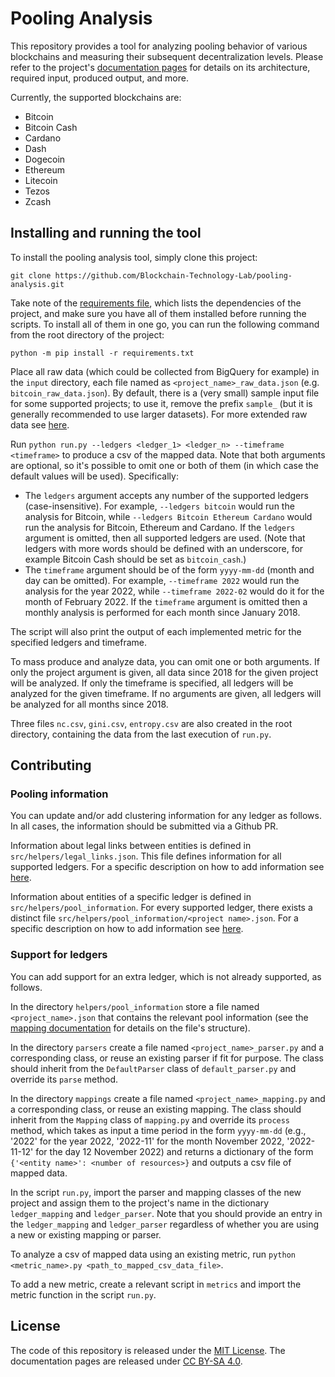 # Pooling Analysis

This repository provides a tool for analyzing pooling behavior of various blockchains and measuring their subsequent
decentralization levels. Please refer to the project's 
[documentation pages](https://blockchain-technology-lab.github.io/pooling-analysis/) for details on its architecture, 
required input, produced output, and more.

Currently, the supported blockchains are:
- Bitcoin
- Bitcoin Cash
- Cardano
- Dash
- Dogecoin
- Ethereum 
- Litecoin
- Tezos
- Zcash


## Installing and running the tool

To install the pooling analysis tool, simply clone this project:

    git clone https://github.com/Blockchain-Technology-Lab/pooling-analysis.git

Take note of the [requirements file](requirements.txt), which lists the dependencies of the project, and make
sure you have all of them installed before running the scripts. To install all of them in one go, you can run the 
following command from the root directory of the project:

    python -m pip install -r requirements.txt


Place all raw data (which could be collected from BigQuery for example) in the `input` directory, each file named as 
`<project_name>_raw_data.json` (e.g. `bitcoin_raw_data.json`). By default, there is a (very small) sample input file 
for some supported projects; to use it, remove the prefix `sample_` (but it is generally recommended to use larger 
datasets). For more extended raw data see [here](https://blockchain-technology-lab.github.io/pooling-analysis/data/).

Run `python run.py --ledgers <ledger_1> <ledger_n> --timeframe <timeframe>` to produce a csv of the mapped data. 
Note that both arguments are optional, so it's possible to omit one or both of them (in which case the default values 
will be used). Specifically:
- The `ledgers` argument accepts any number of the supported ledgers (case-insensitive). For example, `--ledgers bitcoin` 
would run the analysis for Bitcoin, while `--ledgers Bitcoin Ethereum Cardano` would run the analysis for Bitcoin, 
Ethereum and Cardano. If the `ledgers` argument is omitted, then all supported ledgers are used. (Note that ledgers with 
more words should be defined with an underscore, for example Bitcoin Cash should be set as `bitcoin_cash`.)
- The `timeframe` argument should be of the form `yyyy-mm-dd` (month and day can be omitted). For example, 
`--timeframe 2022` would run the analysis for the year 2022, while `--timeframe 2022-02` would do it for the month of 
February 2022. If the `timeframe` argument is omitted then a monthly analysis is performed for each month since 
January 2018.

The script will also print the output of each implemented metric for the specified ledgers and timeframe.

To mass produce and analyze data, you can omit one or both arguments. If only
the project argument is given, all data since 2018 for the given project will be analyzed. If only the timeframe is 
specified, all ledgers will be analyzed for the given timeframe. If no arguments are given, all ledgers will be analyzed for 
all months since 2018.

Three files `nc.csv`, `gini.csv`, `entropy.csv` are also created in the root directory, containing the data from the 
last execution of `run.py`.

## Contributing

### Pooling information

You can update and/or add clustering information for any ledger as follows. In
all cases, the information should be submitted via a Github PR.

Information about legal links between entities is defined in
`src/helpers/legal_links.json`. This file defines information for all supported
ledgers. For a specific description on how to add information see
[here](https://github.com/Blockchain-Technology-Lab/pooling-analysis/tree/main/src/helpers).

Information about entities of a specific ledger is defined in
`src/helpers/pool_information`. For every supported ledger, there exists a
distinct file `src/helpers/pool_information/<project name>.json`. For a
specific description on how to add information see
[here](https://github.com/Blockchain-Technology-Lab/pooling-analysis/tree/main/src/helpers/pool_information).

### Support for ledgers  

You can add support for an extra ledger, which is not already supported, as
follows.

In the directory `helpers/pool_information` store a file named `<project_name>.json` that contains the relevant pool 
information (see the [mapping documentation](https://blockchain-technology-lab.github.io/pooling-analysis/mappings/) 
for details on the file's structure).

In the directory `parsers` create a file named `<project_name>_parser.py` and a corresponding class, or reuse an 
existing parser if fit for purpose. The class should inherit from the `DefaultParser` class of `default_parser.py`
and override its `parse` method.

In the directory `mappings` create a file named `<project_name>_mapping.py` and a corresponding class, or reuse an 
existing mapping. The class should inherit from the `Mapping` class of `mapping.py` and override its `process` method, 
which takes as input a time period in the form `yyyy-mm-dd` (e.g., '2022' for the year 2022, '2022-11' for the month 
November 2022, '2022-11-12' for the day 12 November 2022) and returns a dictionary of the form 
`{'<entity name>': <number of resources>}` and outputs a csv file of mapped data.


In the script `run.py`, import the parser and mapping classes of the new project and assign them to the project's name in the 
dictionary `ledger_mapping` and `ledger_parser`. Note that you should provide an entry in the `ledger_mapping` and
`ledger_parser` regardless of whether you are using a new or existing mapping or parser.

To analyze a csv of mapped data using an existing metric, run `python <metric_name>.py <path_to_mapped_csv_data_file>`.

To add a new metric, create a relevant script in `metrics` and import the metric function in the script `run.py`.

## License

The code of this repository is released under the [MIT License](https://github.com/Blockchain-Technology-Lab/pooling-analysis/blob/main/LICENSE). The documentation
pages are released under [CC BY-SA 4.0](https://creativecommons.org/licenses/by-sa/4.0/).
